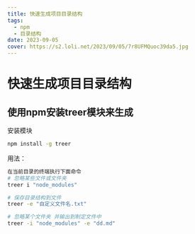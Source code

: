 ```yaml
---
title: 快速生成项目目录结构
tags:
  - npm
  - 目录结构
date: 2023-09-05
cover: https://s2.loli.net/2023/09/05/7r8UFMQuoc39da5.jpg
---
```


# 快速生成项目目录结构

## 使用npm安装treer模块来生成

安装模块
```bash
npm install -g treer
```

用法：
```bash
在当前目录的终端执行下面命令
# 忽略某些文件或文件夹
treer i "node_modules"

# 保存目录结构到文件
treer -e "自定义文件名.txt"

# 忽略某个文件夹 并输出到制定文件中
treer -i "node_modules" -e "dd.md"
```

